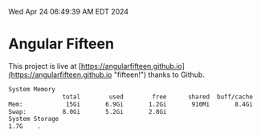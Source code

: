 Wed Apr 24 06:49:39 AM EDT 2024

# Angular Fifteen


This project is live at [https://angularfifteen.github.io](https://angularfifteen.github.io "fifteen!") thanks to Github.

```bash
System Memory
               total        used        free      shared  buff/cache   available
Mem:            15Gi       6.9Gi       1.2Gi       910Mi       8.4Gi       8.4Gi
Swap:          8.0Gi       5.2Gi       2.8Gi
System Storage
1.7G	.
